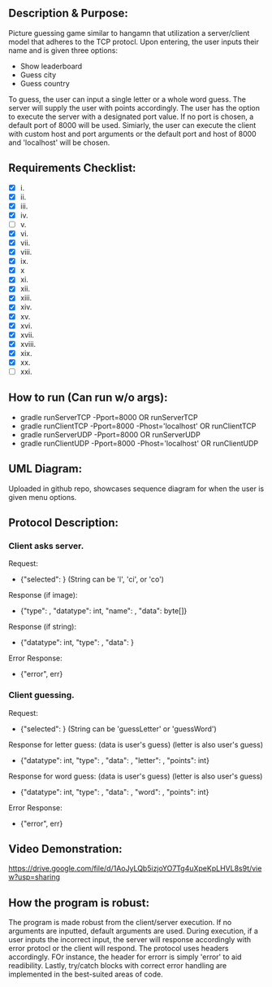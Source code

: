 ## Description & Purpose:

  Picture guessing game similar to hangamn that utilization a server/client model that adheres to the TCP protocl. Upon entering, the user inputs their name
  and is given three options:
  - Show leaderboard
  - Guess city
  - Guess country
  
  To guess, the user can input a single letter or a whole word guess. The server will supply the user with points accordingly. The user has the option to 
  execute the server with a designated port value. If no port is chosen, a default port of 8000 will be used. Simiarly, the user can execute the client with
  custom host and port arguments or the default port and host of 8000 and 'localhost' will be chosen.

## Requirements Checklist:
- [x] i.
- [x] ii.
- [x] iii.
- [x] iv.
- [ ] v.
- [x] vi.
- [x] vii.
- [x] viii.
- [x] ix.
- [x] x
- [x] xi.
- [x] xii.
- [x] xiii.
- [x] xiv.
- [x] xv.
- [x] xvi.
- [x] xvii.
- [x] xviii.
- [x] xix.
- [x] xx.
- [ ] xxi.

## How to run (Can run w/o args):
- gradle runServerTCP -Pport=8000 OR runServerTCP
- gradle runClientTCP -Pport=8000 -Phost='localhost' OR runClientTCP
- gradle runServerUDP -Pport=8000 OR runServerUDP
- gradle runClientUDP -Pport=8000 -Phost='localhost' OR runClientUDP


## UML Diagram:
  Uploaded in github repo, showcases sequence diagram for when the user is given menu options.

## Protocol Description:
### Client asks server.
Request:
- {"selected": <String>} (String can be 'l', 'ci', or 'co')
 
 Response (if image):
- {"type": <String>, "datatype": int, "name": <String>, "data": byte[]}
 
 Response (if string):
- {"datatype": int, "type": <String>, "data": <String>}
 
 Error Response:
- {"error", err}
### Client guessing.
Request:
- {"selected": <String>} (String can be 'guessLetter' or 'guessWord')
 
Response for letter guess: (data is user's guess) (letter is also user's guess)
- {"datatype": int, "type": <String>, "data": <String>, "letter": <String>, "points": int}
 
Response for word guess: (data is user's guess) (letter is also user's guess)
- {"datatype": int, "type": <String>, "data": <String>, "word": <String>, "points": int}
 
 Error Response:
- {"error", err}

## Video Demonstration:
  https://drive.google.com/file/d/1AoJyLQb5izjoYO7Tg4uXpeKpLHVL8s9t/view?usp=sharing
  


## How the program is robust:
  
  The program is made robust from the client/server execution. If no arguments are inputted, default arguments are used.
  During execution, if a user inputs the incorrect input, the server will response accordingly with error protocl or the
  client will respond. The protocol uses headers accordingly. FOr instance, the header for errorr is simply 'error' to 
  aid readibility. Lastly, try/catch blocks with correct error handling are implemented in the best-suited areas of code.
  
  
  
  
